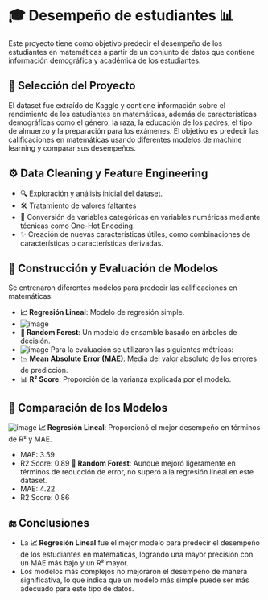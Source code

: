 # 🎓 Desempeño de estudiantes 📊

Este proyecto tiene como objetivo predecir el desempeño de los estudiantes en matemáticas a partir de
un conjunto de datos que contiene información demográfica y académica de los estudiantes.

## 📝 Selección del Proyecto

El dataset fue extraído de Kaggle y contiene información sobre el rendimiento de los estudiantes en matemáticas,
además de características demográficas como el género, la raza, la educación de los padres, el tipo de almuerzo y la preparación para los exámenes.
El objetivo es predecir las calificaciones en matemáticas usando diferentes modelos de machine learning y comparar sus desempeños.

## ⚙️ Data Cleaning y Feature Engineering

- 🔍 Exploración y análisis inicial del dataset.
- 🛠️ Tratamiento de valores faltantes 
- 🔢 Conversión de variables categóricas en variables numéricas mediante técnicas como One-Hot Encoding.
- ✨ Creación de nuevas características útiles, como combinaciones de características o características derivadas.

## 🤖 Construcción y Evaluación de Modelos
Se entrenaron diferentes modelos para predecir las calificaciones en matemáticas:

- **📈 Regresión Lineal**: Modelo de regresión simple.
- ![image](https://github.com/user-attachments/assets/d852ca2d-da6b-4d70-a10f-13b9c75b228f)
- **🌲 Random Forest**: Un modelo de ensamble basado en árboles de decisión.
- ![image](https://github.com/user-attachments/assets/002a7467-133e-432b-abd4-d350faecbe4f)
Para la evaluación se utilizaron las siguientes métricas:
- 📉 **Mean Absolute Error (MAE)**: Media del valor absoluto de los errores de predicción.
- 📊 **R² Score**: Proporción de la varianza explicada por el modelo.

## 🏅 Comparación de los Modelos

  ![image](https://github.com/user-attachments/assets/59caf780-d84b-41ae-8b7d-b2bc8996f1d7)
 **📈 Regresión Lineal**: Proporcionó el mejor desempeño en términos de R² y MAE.
- MAE: 3.59
- R2 Score: 0.89
 **🌲 Random Forest**: Aunque mejoró ligeramente en términos de reducción de error, no superó a la regresión lineal en este dataset.
- MAE: 4.22
- R2 Score: 0.86

## 🔚 Conclusiones

- La **📈 Regresión Lineal** fue el mejor modelo para predecir el desempeño de los estudiantes en matemáticas, logrando una mayor precisión con un MAE más bajo y un R² mayor.
- Los modelos más complejos no mejoraron el desempeño de manera significativa, lo que indica que un modelo más simple puede ser más adecuado para este tipo de datos.
